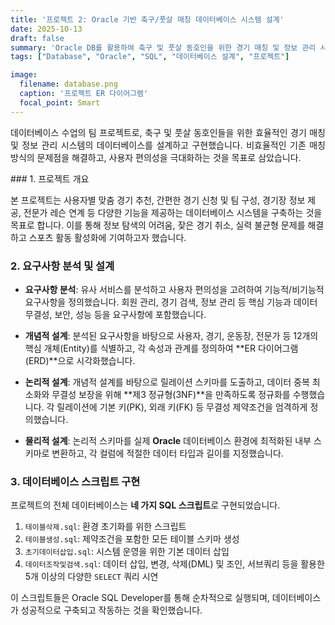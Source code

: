 ```yaml
---
title: '프로젝트 2: Oracle 기반 축구/풋살 매칭 데이터베이스 시스템 설계'
date: 2025-10-13
draft: false 
summary: 'Oracle DB를 활용하여 축구 및 풋살 동호인을 위한 경기 매칭 및 정보 관리 시스템의 데이터베이스를 설계하고 구현했습니다. 요구사항 분석부터 물리적 설계, SQL 스크립트 작성까지 전 과정을 수행했습니다.'
tags: ["Database", "Oracle", "SQL", "데이터베이스 설계", "프로젝트"]

image:
  filename: database.png
  caption: '프로젝트 ER 다이어그램'
  focal_point: Smart
---
```

<p style="text-align: justify;">
데이터베이스 수업의 팀 프로젝트로, 축구 및 풋살 동호인들을 위한 효율적인 경기 매칭 및 정보 관리 시스템의 데이터베이스를 설계하고 구현했습니다. 비효율적인 기존 매칭 방식의 문제점을 해결하고, 사용자 편의성을 극대화하는 것을 목표로 삼았습니다.
</p>
### 1. 프로젝트 개요

본 프로젝트는 사용자별 맞춤 경기 추천, 간편한 경기 신청 및 팀 구성, 경기장 정보 제공, 전문가 레슨 연계 등 다양한 기능을 제공하는 데이터베이스 시스템을 구축하는 것을 목표로 합니다. 이를 통해 정보 탐색의 어려움, 잦은 경기 취소, 실력 불균형 문제를 해결하고 스포츠 활동 활성화에 기여하고자 했습니다.

### 2. 요구사항 분석 및 설계

-   **요구사항 분석**: 유사 서비스를 분석하고 사용자 편의성을 고려하여 기능적/비기능적 요구사항을 정의했습니다. 회원 관리, 경기 검색, 정보 관리 등 핵심 기능과 데이터 무결성, 보안, 성능 등을 요구사항에 포함했습니다.

-   **개념적 설계**: 분석된 요구사항을 바탕으로 사용자, 경기, 운동장, 전문가 등 12개의 핵심 개체(Entity)를 식별하고, 각 속성과 관계를 정의하여 **ER 다이어그램(ERD)**으로 시각화했습니다.

-   **논리적 설계**: 개념적 설계를 바탕으로 릴레이션 스키마를 도출하고, 데이터 중복 최소화와 무결성 보장을 위해 **제3 정규형(3NF)**을 만족하도록 정규화를 수행했습니다. 각 릴레이션에 기본 키(PK), 외래 키(FK) 등 무결성 제약조건을 엄격하게 정의했습니다.

-   **물리적 설계**: 논리적 스키마를 실제 **Oracle** 데이터베이스 환경에 최적화된 내부 스키마로 변환하고, 각 컬럼에 적절한 데이터 타입과 길이를 지정했습니다.

### 3. 데이터베이스 스크립트 구현

프로젝트의 전체 데이터베이스는 **네 가지 SQL 스크립트**로 구현되었습니다.
1.  `테이블삭제.sql`: 환경 초기화를 위한 스크립트
2.  `테이블생성.sql`: 제약조건을 포함한 모든 테이블 스키마 생성
3.  `초기데이터삽입.sql`: 시스템 운영을 위한 기본 데이터 삽입
4.  `데이터조작및검색.sql`: 데이터 삽입, 변경, 삭제(DML) 및 조인, 서브쿼리 등을 활용한 5개 이상의 다양한 `SELECT` 쿼리 시연

이 스크립트들은 Oracle SQL Developer를 통해 순차적으로 실행되며, 데이터베이스가 성공적으로 구축되고 작동하는 것을 확인했습니다.

